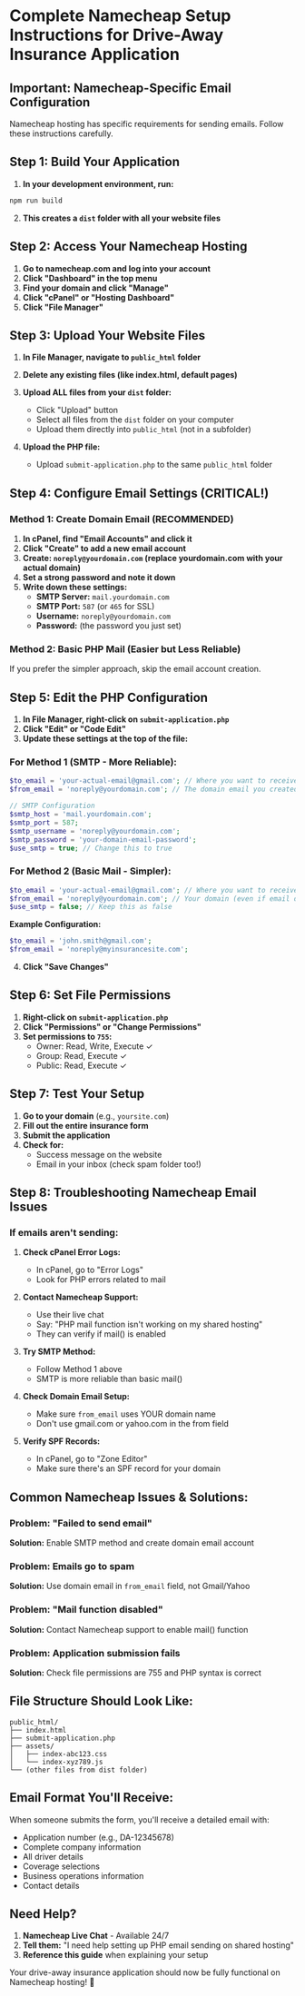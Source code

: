 # Complete Namecheap Setup Instructions for Drive-Away Insurance Application

## Important: Namecheap-Specific Email Configuration

Namecheap hosting has specific requirements for sending emails. Follow these instructions carefully.

## Step 1: Build Your Application

1. **In your development environment, run:**
```bash
npm run build
```

2. **This creates a `dist` folder with all your website files**

## Step 2: Access Your Namecheap Hosting

1. **Go to namecheap.com and log into your account**
2. **Click "Dashboard" in the top menu**
3. **Find your domain and click "Manage"**
4. **Click "cPanel" or "Hosting Dashboard"**
5. **Click "File Manager"**

## Step 3: Upload Your Website Files

1. **In File Manager, navigate to `public_html` folder**
2. **Delete any existing files (like index.html, default pages)**
3. **Upload ALL files from your `dist` folder:**
   - Click "Upload" button
   - Select all files from the `dist` folder on your computer
   - Upload them directly into `public_html` (not in a subfolder)

4. **Upload the PHP file:**
   - Upload `submit-application.php` to the same `public_html` folder

## Step 4: Configure Email Settings (CRITICAL!)

### Method 1: Create Domain Email (RECOMMENDED)

1. **In cPanel, find "Email Accounts" and click it**
2. **Click "Create" to add a new email account**
3. **Create: `noreply@yourdomain.com` (replace yourdomain.com with your actual domain)**
4. **Set a strong password and note it down**
5. **Write down these settings:**
   - **SMTP Server:** `mail.yourdomain.com`
   - **SMTP Port:** `587` (or `465` for SSL)
   - **Username:** `noreply@yourdomain.com`
   - **Password:** (the password you just set)

### Method 2: Basic PHP Mail (Easier but Less Reliable)

If you prefer the simpler approach, skip the email account creation.

## Step 5: Edit the PHP Configuration

1. **In File Manager, right-click on `submit-application.php`**
2. **Click "Edit" or "Code Edit"**
3. **Update these settings at the top of the file:**

### For Method 1 (SMTP - More Reliable):
```php
$to_email = 'your-actual-email@gmail.com'; // Where you want to receive applications
$from_email = 'noreply@yourdomain.com'; // The domain email you created

// SMTP Configuration
$smtp_host = 'mail.yourdomain.com';
$smtp_port = 587;
$smtp_username = 'noreply@yourdomain.com';
$smtp_password = 'your-domain-email-password';
$use_smtp = true; // Change this to true
```

### For Method 2 (Basic Mail - Simpler):
```php
$to_email = 'your-actual-email@gmail.com'; // Where you want to receive applications
$from_email = 'noreply@yourdomain.com'; // Your domain (even if email doesn't exist)
$use_smtp = false; // Keep this as false
```

**Example Configuration:**
```php
$to_email = 'john.smith@gmail.com';
$from_email = 'noreply@myinsurancesite.com';
```

4. **Click "Save Changes"**

## Step 6: Set File Permissions

1. **Right-click on `submit-application.php`**
2. **Click "Permissions" or "Change Permissions"**
3. **Set permissions to `755`:**
   - Owner: Read, Write, Execute ✓
   - Group: Read, Execute ✓
   - Public: Read, Execute ✓

## Step 7: Test Your Setup

1. **Go to your domain** (e.g., `yoursite.com`)
2. **Fill out the entire insurance form**
3. **Submit the application**
4. **Check for:**
   - Success message on the website
   - Email in your inbox (check spam folder too!)

## Step 8: Troubleshooting Namecheap Email Issues

### If emails aren't sending:

1. **Check cPanel Error Logs:**
   - In cPanel, go to "Error Logs"
   - Look for PHP errors related to mail

2. **Contact Namecheap Support:**
   - Use their live chat
   - Say: "PHP mail function isn't working on my shared hosting"
   - They can verify if mail() is enabled

3. **Try SMTP Method:**
   - Follow Method 1 above
   - SMTP is more reliable than basic mail()

4. **Check Domain Email Setup:**
   - Make sure `from_email` uses YOUR domain name
   - Don't use gmail.com or yahoo.com in the from field

5. **Verify SPF Records:**
   - In cPanel, go to "Zone Editor"
   - Make sure there's an SPF record for your domain

## Common Namecheap Issues & Solutions:

### Problem: "Failed to send email"
**Solution:** Enable SMTP method and create domain email account

### Problem: Emails go to spam
**Solution:** Use domain email in `from_email` field, not Gmail/Yahoo

### Problem: "Mail function disabled"
**Solution:** Contact Namecheap support to enable mail() function

### Problem: Application submission fails
**Solution:** Check file permissions are 755 and PHP syntax is correct

## File Structure Should Look Like:
```
public_html/
├── index.html
├── submit-application.php
├── assets/
│   ├── index-abc123.css
│   └── index-xyz789.js
└── (other files from dist folder)
```

## Email Format You'll Receive:

When someone submits the form, you'll receive a detailed email with:
- Application number (e.g., DA-12345678)
- Complete company information
- All driver details
- Coverage selections
- Business operations information
- Contact details

## Need Help?

1. **Namecheap Live Chat** - Available 24/7
2. **Tell them:** "I need help setting up PHP email sending on shared hosting"
3. **Reference this guide** when explaining your setup

Your drive-away insurance application should now be fully functional on Namecheap hosting! 🎯